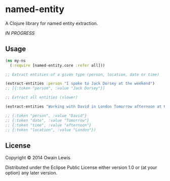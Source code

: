 # named-entity

A Clojure library for named entity extraction.

*IN PROGRESS*

## Usage

```clojure
(ns my-ns
  (:require [named-entity.core :refer all]))

;; Extract entities of a given type (person, location, date or time)

(extract-entities :person "I spoke to Jack Dorsey at the weekend")
;; [{:token "person", :value "Jack Dorsey"}]

;; Extract all entities (slower)

(extract-entities "Working with David in London Tomorrow afternoon at 6pm")

;; {:token "person", :value "David"}
;; {:token "date", :value "Tomorrow"}
;; {:token "time", :value "afternoon"}
;; {:token "location", :value "London"})

```

## License

Copyright © 2014 Owain Lewis

Distributed under the Eclipse Public License either version 1.0 or (at
your option) any later version.
